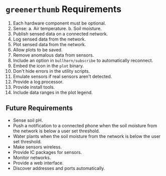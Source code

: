 # `greenerthumb` Requirements

1. Each hardware component must be optional.
2. Sense:
    a. Air temperature.
    b. Soil moisture.
3. Publish sensed data on a connected network.
4. Log sensed data from the network.
5. Plot sensed data from the network.
6. Allow plots to be saved.
7. Remove anomalous data from sensors.
8. Include an option in `bullhorn/subscribe` to automatically reconnect.
9. Embed the icon in the `plot` binary.
10. Don't hide errors in the utility scripts.
11. Emulate sensors if real sensors aren't detected.
12. Provide a log processor.
13. Provide install tools.
14. Include data ranges in the plot legend.

## Future Requirements

* Sense soil pH.
* Push a notification to a connected phone when the soil moisture from the
  network is below a user set threshold.
* Water plants when the soil moisture from the network is below the user set
  threshold.
* Make sensors wireless.
* Provide IC packages for sensors.
* Monitor networks.
* Provide a web interface.
* Discover addresses and ports automatically.
